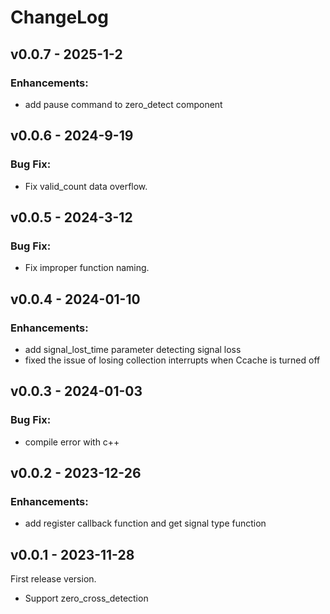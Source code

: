 # ChangeLog

## v0.0.7 - 2025-1-2

### Enhancements:

- add pause command to zero_detect component

## v0.0.6 - 2024-9-19

### Bug Fix:

- Fix valid_count data overflow.

## v0.0.5 - 2024-3-12

### Bug Fix:

- Fix improper function naming.

## v0.0.4 - 2024-01-10

### Enhancements:

- add signal_lost_time parameter detecting signal loss
- fixed the issue of losing collection interrupts when Ccache is turned off

## v0.0.3 - 2024-01-03

### Bug Fix:

- compile error with c++

## v0.0.2 - 2023-12-26

### Enhancements:

- add register callback function and get signal type function

## v0.0.1 - 2023-11-28

First release version.

- Support zero_cross_detection
